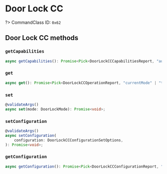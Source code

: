 # Door Lock CC

?> CommandClass ID: `0x62`

## Door Lock CC methods

### `getCapabilities`

```ts
async getCapabilities(): Promise<Pick<DoorLockCCCapabilitiesReport, "autoRelockSupported" | "blockToBlockSupported" | "boltSupported" | "doorSupported" | "holdAndReleaseSupported" | "latchSupported" | "twistAssistSupported" | "supportedDoorLockModes" | "supportedInsideHandles" | "supportedOperationTypes" | "supportedOutsideHandles"> | undefined>;
```

### `get`

```ts
async get(): Promise<Pick<DoorLockCCOperationReport, "currentMode" | "targetMode" | "duration" | "outsideHandlesCanOpenDoor" | "insideHandlesCanOpenDoor" | "latchStatus" | "boltStatus" | "doorStatus" | "lockTimeout"> | undefined>;
```

### `set`

```ts
@validateArgs()
async set(mode: DoorLockMode): Promise<void>;
```

### `setConfiguration`

```ts
@validateArgs()
async setConfiguration(
	configuration: DoorLockCCConfigurationSetOptions,
): Promise<void>;
```

### `getConfiguration`

```ts
async getConfiguration(): Promise<Pick<DoorLockCCConfigurationReport, "operationType" | "outsideHandlesCanOpenDoorConfiguration" | "insideHandlesCanOpenDoorConfiguration" | "lockTimeoutConfiguration" | "autoRelockTime" | "holdAndReleaseTime" | "twistAssist" | "blockToBlock"> | undefined>;
```
